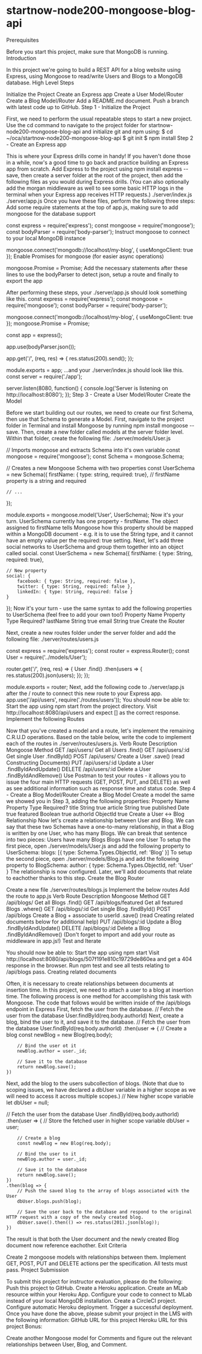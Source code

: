 # startnow-node200-mongoose-blog-api
Prerequisites

Before you start this project, make sure that MongoDB is running.
Introduction

In this project we're going to build a REST API for a blog website using Express, using Mongoose to read/write Users and Blogs to a MongoDB database.
High Level Steps

Initialize the Project
Create an Express app
Create a User Model/Router
Create a Blog Model/Router
Add a README.md document.
Push a branch with latest code up to GitHub.
Step 1 - Initialize the Project

First, we need to perform the usual repeatable steps to start a new project. Use the cd command to navigate to the project folder for startnow-node200-mongoose-blog-api and initialize git and npm using:
$ cd ~/oca/startnow-node200-mongoose-blog-api
$ git init
$ npm install
Step 2 - Create an Express app

This is where your Express drills come in handy! If you haven't done those in a while, now's a good time to go back and practice building an Express app from scratch.
Add Express to the project using npm install express --save, then create a server folder at the root of the project, then add the following files as you would during Express drills. (You can also optionally add the morgan middleware as well to see some basic HTTP logs in the terminal when your Express app receives HTTP requests.)
./server/index.js
./server/app.js
Once you have these files, perform the following three steps:
Add some require statements at the top of app.js, making sure to add mongoose for the database support

const express = require('express');
const mongoose = require('mongoose');
const bodyParser = require('body-parser');
Instruct mongoose to connect to your local MongoDB instance

mongoose.connect('mongodb://localhost/my-blog', { useMongoClient: true });
Enable Promises for mongoose (for easier async operations)

mongoose.Promise = Promise;
Add the necessary statements after these lines to use the bodyParser to detect json, setup a route and finally to export the app

After performing these steps, your ./server/app.js should look something like this.
const express = require('express');
const mongoose = require('mongoose');
const bodyParser = require('body-parser');

mongoose.connect('mongodb://localhost/my-blog', { useMongoClient: true });
mongoose.Promise = Promise;

const app = express();

app.use(bodyParser.json());

app.get('/', (req, res) => {
    res.status(200).send();
});

module.exports = app;
...and your ./server/index.js should look like this.
const server = require('./app');

server.listen(8080, function() {
  console.log('Server is listening on http://localhost:8080');
});
Step 3 - Create a User Model/Router
Create the Model

Before we start building out our routes, we need to create our first Schema, then use that Schema to generate a Model.
First, navigate to the project folder in Terminal and install Mongoose by running npm install mongoose --save.
Then, create a new folder called models at the server folder level. Within that folder, create the following file:
./server/models/User.js

// Imports mongoose and extracts Schema into it's own variable
const mongoose = require('mongoose');
const Schema = mongoose.Schema;

// Creates a new Mongoose Schema with two properties
const UserSchema = new Schema({
    firstName: { type: string, required: true}, // firstName property is a string and required

    // ...
});

module.exports = mongoose.model('User', UserSchema);
Now it's your turn. UserSchema currently has one property - firstName. The object assigned to firstName tells Mongoose how this property should be mapped within a MongoDB document - e.g. it is to use the String type, and it cannot have an empty value per the required: true setting.
Next, let's add three social networks to UserSchema and group them together into an object called social.
const UserSchema = new Schema({
    firstName: { type: String, required: true},

    // New property
    social: {
        facebook: { type: String, required: false },
        twitter: { type: String, required: false },
        linkedIn: { type: String, required: false }
    }
});
Now it's your turn - use the same syntax to add the following properties to UserSchema (feel free to add your own too!)
Property Name	Property Type	Required?
lastName	String	true
email	String	true
Create the Router

Next, create a new routes folder under the server folder and add the following file:
./server/routes/users.js

const express = require('express');
const router = express.Router();
const User = require('../models/User');

router.get('/', (req, res) => {
    User
        .find()
        .then(users => {
            res.status(200).json(users);
        });
});

module.exports = router;
Next, add the following code to ./server/app.js after the / route to connect this new route to your Express app.
app.use('/api/users', require('./routes/users'));
You should now be able to:
Start the app using npm start from the project directory.
Visit http://localhost:8080/api/users and expect [] as the correct response.
Implement the following Routes

Now that you've created a model and a route, let's implement the remaining C.R.U.D operations. Based on the table below, write the code to implement each of the routes in ./server/routes/users.js.
Verb	Route	Description	Mongoose Method
GET	/api/users/	Get all Users	.find()
GET	/api/users/:id	Get single User	.findById()
POST	/api/users/	Create a User	.save() (read Constructing Documents)
PUT	/api/users/:id	Update a User	.findByIdAndUpdate()
DELETE	/api/users/:id	Delete a User	.findByIdAndRemove()
Use Postman to test your routes - it allows you to issue the four main HTTP requests (GET, POST, PUT, and DELETE) as well as see additional information such as response time and status code.
Step 4 - Create a Blog Model/Router
Create a Blog Model
Create a model the same we showed you in Step 3, adding the following properties:
Property Name	Property Type	Required?
title	String	true
article	String	true
published	Date	true
featured	Boolean	true
authorId	ObjectId	true
Create a User <-> Blog Relationship
Now let's create a relationship between User and Blog. We can say that these two Schemas have a one-to-many relationship, in that a Blog is written by one User, who has many Blogs.
We can break that sentence into two pieces:
Users have many Blogs
Blogs have one User
To setup the first piece, open ./server/models/User.js and add the following property to UserSchema:
blogs: [{ type: Schema.Types.ObjectId, ref: 'Blog' }]
To setup the second piece, open ./server/models/Blog.js and add the following property to BlogSchema:
author: { type: Schema.Types.ObjectId, ref: 'User' }
The relationship is now configured. Later, we'll add documents that relate to eachother thanks to this step.
Create the Blog Router

Create a new file ./server/routes/blogs.js
Implement the below routes
Add the route to app.js
Verb	Route	Description	Mongoose Method
GET	/api/blogs/	Get all Blogs	.find()
GET	/api/blogs/featured	Get all featured Blogs	.where()
GET	/api/blogs/:id	Get single Blog	.findById()
POST	/api/blogs	Create a Blog + associate to userId	.save() (read Creating related documents below for additional help)
PUT	/api/blogs/:id	Update a Blog	.findByIdAndUpdate()
DELETE	/api/blogs/:id	Delete a Blog	.findByIdAndRemove()
(Don't forget to import and add your route as middleware in app.js!)
Test and Iterate

You should now be able to:
Start the app using npm start
Visit http://localhost:8080/api/blogs/507f191e810c19729de860ea and get a 404 response in the browser.
Run npm test and see all tests relating to /api/blogs pass.
Creating related documents

Often, it is necessary to create relationships between documents at insertion time. In this project, we need to attach a user to a blog at insertion time.
The following process is one method for accomplishing this task with Mongoose.
The code that follows would be written inside of the /api/blogs endpoint in Express
First, fetch the user from the database.
// Fetch the user from the database
User.findById(req.body.authorId)
Next, create a blog, bind the user to it, and save it to the database.
// Fetch the user from the database
User.findById(req.body.authorId)
    .then(user => {
        // Create a blog
        const newBlog = new Blog(req.body);

        // Bind the user ot it
        newBlog.author = user._id;

        // Save it to the database
        return newBlog.save();
    })
Next, add the blog to the users subcollection of blogs. (Note that due to scoping issues, we have declared a dbUser variable in a higher scope as we will need to access it across multiple scopes.)
// New higher scope variable
let dbUser = null;

// Fetch the user from the database
User
    .findById(req.body.authorId)
    .then(user => {
        // Store the fetched user in higher scope variable
        dbUser = user;

        // Create a blog
        const newBlog = new Blog(req.body);

        // Bind the user to it
        newBlog.author = user._id;

        // Save it to the database
        return newBlog.save();
    })
    .then(blog => {
        // Push the saved blog to the array of blogs associated with the User
        dbUser.blogs.push(blog);

        // Save the user back to the database and respond to the original HTTP request with a copy of the newly created blog.
        dbUser.save().then(() => res.status(201).json(blog));
    })
The result is that both the User document and the newly created Blog document now reference eachother.
Exit Criteria

Create 2 mongoose models with relationships between them.
Implement GET, POST, PUT and DELETE actions per the specification.
All tests must pass.
Project Submission

To submit this project for instructor evaluation, please do the following:
Push this project to GitHub.
Create a Heroku application.
Create an MLab resource within your Heroku App.
Configure your code to connect to MLab instead of your local MongoDB installation.
Create a CircleCI project.
Configure automatic Heroku deployment.
Trigger a successful deployment.
Once you have done the above, please submit your project in the LMS with the following information:
GitHub URL for this project
Heroku URL for this project
Bonus:

Create another Mongoose model for Comments and figure out the relevant relationships between User, Blog, and Comment.


